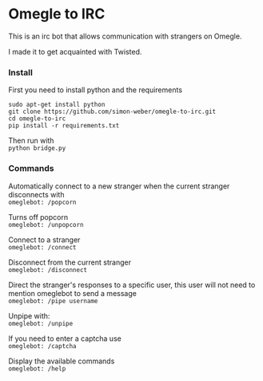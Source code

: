 Omegle to IRC
=============

This is an irc bot that allows communication with strangers on Omegle.

I made it to get acquainted with Twisted.

### Install  
First you need to install python and the requirements
```
sudo apt-get install python
git clone https://github.com/simon-weber/omegle-to-irc.git
cd omegle-to-irc
pip install -r requirements.txt
```
 
Then run with  
`python bridge.py`  


### Commands 
Automatically connect to a new stranger when the current stranger disconnects with  
`omeglebot: /popcorn`
  
Turns off popcorn  
`omeglebot: /unpopcorn`  
  
Connect to a stranger  
`omeglebot: /connect`

Disconnect from the current stranger  
`omeglebot: /disconnect`

Direct the stranger's responses to a specific user, this user will not need to mention omeglebot to send a message  
`omeglebot: /pipe username`

Unpipe with:  
`omeglebot: /unpipe`
 
If you need to enter a captcha use  
`omeglebot: /captcha`

Display the available commands  
`omeglebot: /help`
